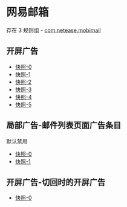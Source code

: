 # 网易邮箱

存在 3 规则组 - [com.netease.mobimail](/src/apps/com.netease.mobimail.ts)

## 开屏广告

- [快照-0](https://i.gkd.li/import/12686132)
- [快照-1](https://i.gkd.li/import/13328441)
- [快照-2](https://i.gkd.li/import/13800060)
- [快照-3](https://i.gkd.li/import/12686093)
- [快照-4](https://i.gkd.li/import/12667519)
- [快照-5](https://i.gkd.li/import/13328425)

## 局部广告-邮件列表页面广告条目

默认禁用

- [快照-0](https://i.gkd.li/import/12683488)
- [快照-1](https://i.gkd.li/import/12683511)

## 开屏广告-切回时的开屏广告

- [快照-0](https://i.gkd.li/import/12685745)
